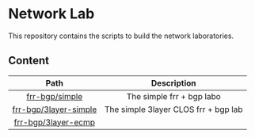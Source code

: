 # Network Lab

This repository contains the scripts to build the network laboratories.

## Content

| Path | Description |
|:----:|:-----------:|
| [frr-bgp/simple](./frr-bgp/simple/README.md) | The simple frr + bgp labo |
| [frr-bgp/3layer-simple](./frr-bgp/3layer-simple/README.md) | The simple 3layer CLOS frr + bgp lab |
| [frr-bgp/3layer-ecmp](./frr-bgp/3layer-ecmp/README.md) | |
